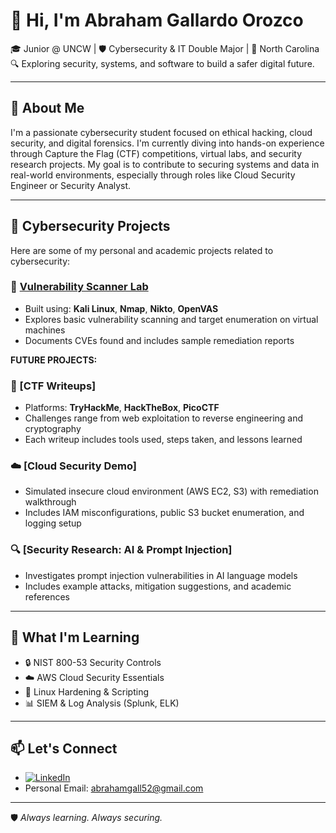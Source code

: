 # 👋 Hi, I'm Abraham Gallardo Orozco

🎓 Junior @ UNCW | 🛡️ Cybersecurity & IT Double Major | 📍 North Carolina  
🔍 Exploring security, systems, and software to build a safer digital future.

---

## 💼 About Me

I'm a passionate cybersecurity student focused on ethical hacking, cloud security, and digital forensics. I'm currently diving into hands-on experience through Capture the Flag (CTF) competitions, virtual labs, and security research projects. My goal is to contribute to securing systems and data in real-world environments, especially through roles like Cloud Security Engineer or Security Analyst.

---

## 🧪 Cybersecurity Projects

Here are some of my personal and academic projects related to cybersecurity:

### 🔐 [Vulnerability Scanner Lab](https://github.com/abrahamgo/vulnerability-scanner-lab)
- Built using: **Kali Linux**, **Nmap**, **Nikto**, **OpenVAS**
- Explores basic vulnerability scanning and target enumeration on virtual machines
- Documents CVEs found and includes sample remediation reports

**FUTURE PROJECTS:**

### 🧰 [CTF Writeups]
- Platforms: **TryHackMe**, **HackTheBox**, **PicoCTF**
- Challenges range from web exploitation to reverse engineering and cryptography
- Each writeup includes tools used, steps taken, and lessons learned

### ☁️ [Cloud Security Demo]
- Simulated insecure cloud environment (AWS EC2, S3) with remediation walkthrough
- Includes IAM misconfigurations, public S3 bucket enumeration, and logging setup

### 🔍 [Security Research: AI & Prompt Injection]
- Investigates prompt injection vulnerabilities in AI language models
- Includes example attacks, mitigation suggestions, and academic references

---

## 🧠 What I'm Learning

- 🔒 NIST 800-53 Security Controls  
- ☁️ AWS Cloud Security Essentials  
- 🐧 Linux Hardening & Scripting  
- 📊 SIEM & Log Analysis (Splunk, ELK)

---

## 📫 Let's Connect

- [![LinkedIn](https://img.shields.io/badge/LinkedIn-Connect-blue?logo=linkedin)](https://www.linkedin.com/in/abrahamgo)
- Personal Email: abrahamgall52@gmail.com

---

🛡️ *Always learning. Always securing.*

